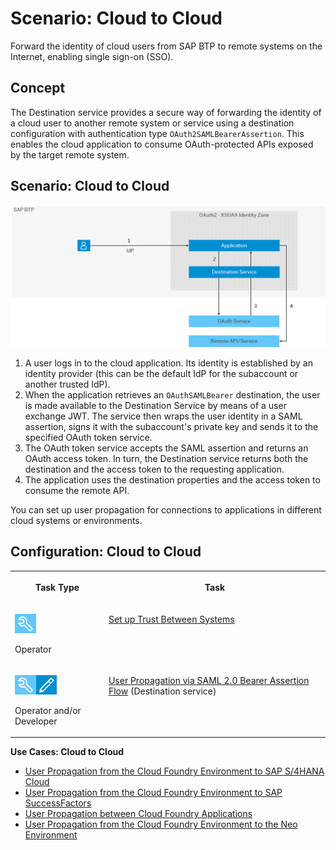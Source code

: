 <!-- loio65b11d4ed333450ebebb8a2e25e805b7 -->

# Scenario: Cloud to Cloud

Forward the identity of cloud users from SAP BTP to remote systems on the Internet, enabling single sign-on \(SSO\).



<a name="loio65b11d4ed333450ebebb8a2e25e805b7__section_sw5_1qt_wpb"/>

## Concept

The Destination service provides a secure way of forwarding the identity of a cloud user to another remote system or service using a destination configuration with authentication type `OAuth2SAMLBearerAssertion`. This enables the cloud application to consume OAuth-protected APIs exposed by the target remote system.



<a name="loio65b11d4ed333450ebebb8a2e25e805b7__scenario_other"/>

## Scenario: Cloud to Cloud

![](images/CS_Principal_Propagation_CF_-_CLOUD_cec8860.png)

1.  A user logs in to the cloud application. Its identity is established by an identity provider \(this can be the default IdP for the subaccount or another trusted IdP\).
2.  When the application retrieves an `OAuthSAMLBearer` destination, the user is made available to the Destination Service by means of a user exchange JWT. The service then wraps the user identity in a SAML assertion, signs it with the subaccount's private key and sends it to the specified OAuth token service.
3.  The OAuth token service accepts the SAML assertion and returns an OAuth access token. In turn, the Destination service returns both the destination and the access token to the requesting application.
4.  The application uses the destination properties and the access token to consume the remote API.

You can set up user propagation for connections to applications in different cloud systems or environments.



## Configuration: Cloud to Cloud


<table>
<tr>
<th valign="top">

Task Type

</th>
<th valign="top">

Task

</th>
</tr>
<tr>
<td valign="top">

![](images/CS_TASK_Admin_219b363.png)

Operator

</td>
<td valign="top">

[Set up Trust Between Systems](set-up-trust-between-systems-82dbeca.md)

</td>
</tr>
<tr>
<td valign="top">

![](images/CS_TASK_Admin_Dev_7c2c6d8.png)

Operator and/or Developer

</td>
<td valign="top">

[User Propagation via SAML 2.0 Bearer Assertion Flow](user-propagation-via-saml-2-0-bearer-assertion-flow-3cb7b81.md) \(Destination service\)

</td>
</tr>
</table>

**Use Cases: Cloud to Cloud**

-   [User Propagation from the Cloud Foundry Environment to SAP S/4HANA Cloud](user-propagation-from-the-cloud-foundry-environment-to-sap-s-4hana-cloud-9af03a0.md)
-   [User Propagation from the Cloud Foundry Environment to SAP SuccessFactors](user-propagation-from-the-cloud-foundry-environment-to-sap-successfactors-67a3b83.md)
-   [User Propagation between Cloud Foundry Applications](user-propagation-between-cloud-foundry-applications-8ebf60c.md)
-   [User Propagation from the Cloud Foundry Environment to the Neo Environment](user-propagation-from-the-cloud-foundry-environment-to-the-neo-environment-95dde76.md)

